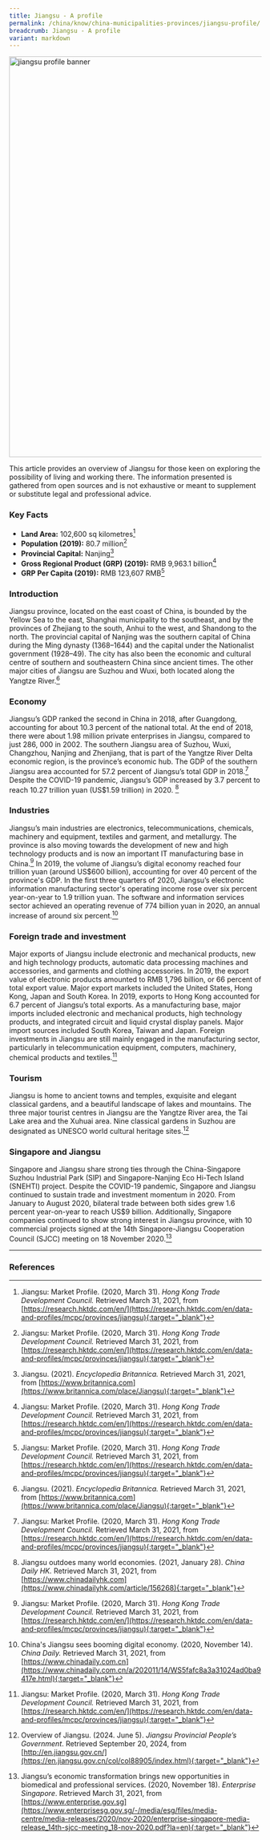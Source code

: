 ```yaml
---
title: Jiangsu - A profile
permalink: /china/know/china-municipalities-provinces/jiangsu-profile/
breadcrumb: Jiangsu - A profile
variant: markdown
---
```

<img src="\images\china-selected\jiangsu-profile.jpg" alt="jiangsu profile banner" style="width:800px;">

This article provides an overview of Jiangsu for those keen on exploring the possibility of living and working there. The information presented is gathered from open sources and is not exhaustive or meant to supplement or substitute legal and professional advice. 

### **Key Facts**

- **Land Area:** 102,600 sq kilometres[^1]
- **Population (2019):** 80.7 million[^2]
- **Provincial Capital:** Nanjing[^3]
- **Gross Regional Product (GRP) (2019):** RMB 9,963.1 billion[^4]
- **GRP Per Capita (2019):** RMB 123,607 RMB[^5]

### **Introduction**

Jiangsu province, located on the east coast of China, is bounded by the Yellow Sea to the east, Shanghai municipality to the southeast, and by the provinces of Zhejiang to the south, Anhui to the west, and Shandong to the north. The provincial capital of Nanjing was the southern capital of China during the Ming dynasty (1368–1644) and the capital under the Nationalist government (1928–49). The city has also been the economic and cultural centre of southern and southeastern China since ancient times. The other major cities of Jiangsu are Suzhou and Wuxi, both located along the Yangtze River.[^6]

### **Economy**



Jiangsu’s GDP ranked the second in China in 2018, after Guangdong, accounting for about 10.3 percent of the national total. At the end of 2018, there were about 1.98 million private enterprises in Jiangsu, compared to just 286, 000 in 2002. The southern Jiangsu area of Suzhou, Wuxi, Changzhou, Nanjing and Zhenjiang, that is part of the Yangtze River Delta economic region, is the province’s economic hub. The GDP of the southern Jiangsu area accounted for 57.2 percent of Jiangsu’s total GDP in 2018.[^7] Despite the COVID-19 pandemic, Jiangsu’s GDP increased by 3.7 percent to reach 10.27 trillion yuan (US$1.59 trillion) in 2020. [^8]

### **Industries**

Jiangsu’s main industries are electronics, telecommunications, chemicals, machinery and equipment, textiles and garment, and metallurgy. The province is also moving towards the development of new and high technology products and is now an important IT manufacturing base in China.[^9] In 2019, the volume of Jiangsu’s digital economy reached four trillion yuan (around US$600 billion), accounting for over 40 percent of the province's GDP. In the first three quarters of 2020, Jiangsu’s electronic information manufacturing sector's operating income rose over six percent year-on-year to 1.9 trillion yuan. The software and information services sector achieved an operating revenue of 774 billion yuan in 2020, an annual increase of around six percent.[^10]

### **Foreign trade and investment**

Major exports of Jiangsu include electronic and mechanical products, new and high technology products, automatic data processing machines and accessories, and garments and clothing accessories. In 2019, the export value of electronic products amounted to RMB 1,796 billion, or 66 percent of total export value. Major export markets included the United States, Hong Kong, Japan and South Korea. In 2019, exports to Hong Kong accounted for 6.7 percent of Jiangsu’s total exports. As a manufacturing base, major imports included electronic and mechanical products, high technology products, and integrated circuit and liquid crystal display panels. Major import sources included South Korea, Taiwan and Japan. Foreign investments in Jiangsu are still mainly engaged in the manufacturing sector, particularly in telecommunication equipment, computers, machinery, chemical products and textiles.[^11]

### **Tourism**

Jiangsu is home to ancient towns and temples, exquisite and elegant classical gardens, and a beautiful landscape of lakes and mountains. The three major tourist centres in Jiangsu are the Yangtze River area, the Tai Lake area and the Xuhuai area. Nine classical gardens in Suzhou are designated as UNESCO world cultural heritage sites.[^12]

### **Singapore and Jiangsu**

Singapore and Jiangsu share strong ties through the China-Singapore Suzhou Industrial Park (SIP) and Singapore-Nanjing Eco Hi-Tech Island (SNEHTI) project. Despite the COVID-19 pandemic, Singapore and Jiangsu continued to sustain trade and investment momentum in 2020. From January to August 2020, bilateral trade between both sides grew 1.6 percent year-on-year to reach US$9 billion. Additionally, Singapore companies continued to show strong interest in Jiangsu province, with 10 commercial projects signed at the 14th Singapore-Jiangsu Cooperation Council (SJCC) meeting on 18 November 2020.[^13]

---
### **References**
[^1]: Jiangsu: Market Profile. (2020, March 31). *Hong Kong Trade Development Council.* Retrieved March 31, 2021, from [https://research.hktdc.com/en/](https://research.hktdc.com/en/data-and-profiles/mcpc/provinces/jiangsu){:target="_blank"}

[^2]: Jiangsu: Market Profile. (2020, March 31). *Hong Kong Trade Development Council.* Retrieved March 31, 2021, from [https://research.hktdc.com/en/](https://research.hktdc.com/en/data-and-profiles/mcpc/provinces/jiangsu){:target="_blank"}

[^3]: Jiangsu. (2021). *Encyclopedia Britannica.* Retrieved March 31, 2021, from [https://www.britannica.com](https://www.britannica.com/place/Jiangsu){:target="_blank"}

[^4]: Jiangsu: Market Profile. (2020, March 31). *Hong Kong Trade Development Council.* Retrieved March 31, 2021, from [https://research.hktdc.com/en/](https://research.hktdc.com/en/data-and-profiles/mcpc/provinces/jiangsu){:target="_blank"}

[^5]: Jiangsu: Market Profile. (2020, March 31). *Hong Kong Trade Development Council.* Retrieved March 31, 2021, from [https://research.hktdc.com/en/](https://research.hktdc.com/en/data-and-profiles/mcpc/provinces/jiangsu){:target="_blank"}

[^6]: Jiangsu. (2021). *Encyclopedia Britannica.* Retrieved March 31, 2021, from [https://www.britannica.com](https://www.britannica.com/place/Jiangsu){:target="_blank"}

[^7]: Jiangsu: Market Profile. (2020, March 31). *Hong Kong Trade Development Council.* Retrieved March 31, 2021, from [https://research.hktdc.com/en/](https://research.hktdc.com/en/data-and-profiles/mcpc/provinces/jiangsu){:target="_blank"}

[^8]: Jiangsu outdoes many world economies. (2021, January 28). *China Daily HK.* Retrieved March 31, 2021, from [https://www.chinadailyhk.com](https://www.chinadailyhk.com/article/156268){:target="_blank"}

[^9]: Jiangsu: Market Profile. (2020, March 31). *Hong Kong Trade Development Council.* Retrieved March 31, 2021, from [https://research.hktdc.com/en/](https://research.hktdc.com/en/data-and-profiles/mcpc/provinces/jiangsu){:target="_blank"}

[^10]: China's Jiangsu sees booming digital economy. (2020, November 14). *China Daily.* Retrieved March 31, 2021, from [https://www.chinadaily.com.cn](https://www.chinadaily.com.cn/a/202011/14/WS5fafc8a3a31024ad0ba9417e.html){:target="_blank"}

[^11]: Jiangsu: Market Profile. (2020, March 31). *Hong Kong Trade Development Council.* Retrieved March 31, 2021, from [https://research.hktdc.com/en/](https://research.hktdc.com/en/data-and-profiles/mcpc/provinces/jiangsu){:target="_blank"}

[^12]: Overview of Jiangsu. (2024. June 5). *Jiangsu Provincial People’s Government*. Retrieved September 20, 2024, from [http://en.jiangsu.gov.cn/](https://en.jiangsu.gov.cn/col/col88905/index.html){:target="_blank"}

[^13]: Jiangsu’s economic transformation brings new opportunities in biomedical and professional services. (2020, November 18). *Enterprise Singapore*. Retrieved March 31, 2021, from [https://www.enterprise.gov.sg](https://www.enterprisesg.gov.sg/-/media/esg/files/media-centre/media-releases/2020/nov-2020/enterprise-singapore-media-release_14th-sjcc-meeting_18-nov-2020.pdf?la=en){:target="_blank"}